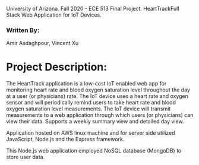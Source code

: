 University of Arizona.
Fall 2020 - ECE 513 Final Project.
HeartTrackFull Stack Web Application for IoT Devices.
### Written By: 
Amir Asdaghpour, 
Vincent Xu

# Project Description:
The HeartTrack application is a low-cost IoT enabled web app for monitoring heart rate and blood oxygen saturation level throughout the day at a user (or physicians) rate. The IoT device uses a heart rate and oxygen sensor and will periodically remind users to take heart rate and blood oxygen saturation level measurements. The IoT device will transmit measurements to a web application through which users (or physicians) can view their data. Supports a weekly summary view and detailed day view.

Application hosted on AWS linux machine and for server side utilized JavaScript, Node.js and
the Express framework.

This Node.js web application employed NoSQL database (MongoDB) to store user data.




